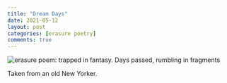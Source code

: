 ```yaml
---
title: "Dream Days"
date: 2021-05-12
layout: post
categories: [erasure poetry]
comments: true
---
```


<img src="https://www.davidralphlewis.co.uk/assets/images/articles/2021/fantasy.jpeg" alt="erasure poem: trapped in fantasy. Days passed, rumbling in fragments" title="I've been meaning to put this one up for ages. Has strong Lockdown 3 vibes" class="responsive"><br>

Taken from an old New Yorker.
